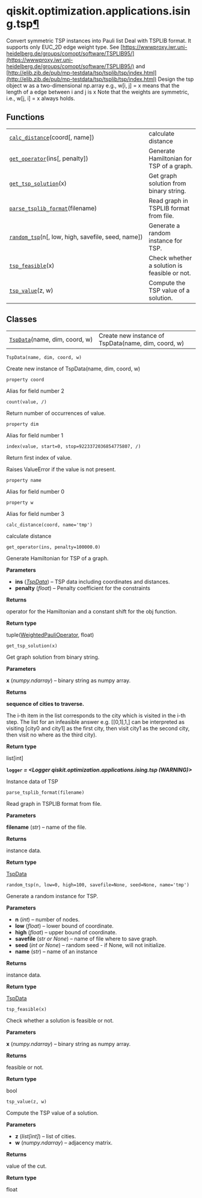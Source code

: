 <span id="qiskit-optimization-applications-ising-tsp" />

# qiskit.optimization.applications.ising.tsp[¶](#module-qiskit.optimization.applications.ising.tsp "Permalink to this headline")

Convert symmetric TSP instances into Pauli list Deal with TSPLIB format. It supports only EUC\_2D edge weight type. See [https://wwwproxy.iwr.uni-heidelberg.de/groups/comopt/software/TSPLIB95/](https://wwwproxy.iwr.uni-heidelberg.de/groups/comopt/software/TSPLIB95/) and [http://elib.zib.de/pub/mp-testdata/tsp/tsplib/tsp/index.html](http://elib.zib.de/pub/mp-testdata/tsp/tsplib/tsp/index.html) Design the tsp object w as a two-dimensional np.array e.g., w\[i, j] = x means that the length of a edge between i and j is x Note that the weights are symmetric, i.e., w\[j, i] = x always holds.

## Functions

|                                                                                                                                                                       |                                              |
| --------------------------------------------------------------------------------------------------------------------------------------------------------------------- | -------------------------------------------- |
| [`calc_distance`](#qiskit.optimization.applications.ising.tsp.calc_distance "qiskit.optimization.applications.ising.tsp.calc_distance")(coord\[, name])               | calculate distance                           |
| [`get_operator`](#qiskit.optimization.applications.ising.tsp.get_operator "qiskit.optimization.applications.ising.tsp.get_operator")(ins\[, penalty])                 | Generate Hamiltonian for TSP of a graph.     |
| [`get_tsp_solution`](#qiskit.optimization.applications.ising.tsp.get_tsp_solution "qiskit.optimization.applications.ising.tsp.get_tsp_solution")(x)                   | Get graph solution from binary string.       |
| [`parse_tsplib_format`](#qiskit.optimization.applications.ising.tsp.parse_tsplib_format "qiskit.optimization.applications.ising.tsp.parse_tsplib_format")(filename)   | Read graph in TSPLIB format from file.       |
| [`random_tsp`](#qiskit.optimization.applications.ising.tsp.random_tsp "qiskit.optimization.applications.ising.tsp.random_tsp")(n\[, low, high, savefile, seed, name]) | Generate a random instance for TSP.          |
| [`tsp_feasible`](#qiskit.optimization.applications.ising.tsp.tsp_feasible "qiskit.optimization.applications.ising.tsp.tsp_feasible")(x)                               | Check whether a solution is feasible or not. |
| [`tsp_value`](#qiskit.optimization.applications.ising.tsp.tsp_value "qiskit.optimization.applications.ising.tsp.tsp_value")(z, w)                                     | Compute the TSP value of a solution.         |

## Classes

|                                                                                                                                            |                                                     |
| ------------------------------------------------------------------------------------------------------------------------------------------ | --------------------------------------------------- |
| [`TspData`](#qiskit.optimization.applications.ising.tsp.TspData "qiskit.optimization.applications.ising.tsp.TspData")(name, dim, coord, w) | Create new instance of TspData(name, dim, coord, w) |

<span id="undefined" />

`TspData(name, dim, coord, w)`

Create new instance of TspData(name, dim, coord, w)

<span id="undefined" />

`property coord`

Alias for field number 2

<span id="undefined" />

`count(value, /)`

Return number of occurrences of value.

<span id="undefined" />

`property dim`

Alias for field number 1

<span id="undefined" />

`index(value, start=0, stop=9223372036854775807, /)`

Return first index of value.

Raises ValueError if the value is not present.

<span id="undefined" />

`property name`

Alias for field number 0

<span id="undefined" />

`property w`

Alias for field number 3

<span id="undefined" />

`calc_distance(coord, name='tmp')`

calculate distance

<span id="undefined" />

`get_operator(ins, penalty=100000.0)`

Generate Hamiltonian for TSP of a graph.

**Parameters**

*   **ins** ([*TspData*](#qiskit.optimization.applications.ising.tsp.TspData "qiskit.optimization.applications.ising.tsp.TspData")) – TSP data including coordinates and distances.
*   **penalty** (*float*) – Penalty coefficient for the constraints

**Returns**

operator for the Hamiltonian and a constant shift for the obj function.

**Return type**

tuple([WeightedPauliOperator](qiskit.aqua.operators.legacy.WeightedPauliOperator#qiskit.aqua.operators.legacy.WeightedPauliOperator "qiskit.aqua.operators.legacy.WeightedPauliOperator"), float)

<span id="undefined" />

`get_tsp_solution(x)`

Get graph solution from binary string.

**Parameters**

**x** (*numpy.ndarray*) – binary string as numpy array.

**Returns**

**sequence of cities to traverse.**

The i-th item in the list corresponds to the city which is visited in the i-th step. The list for an infeasible answer e.g. \[\[0,1],1,] can be interpreted as visiting \[city0 and city1] as the first city, then visit city1 as the second city, then visit no where as the third city).

**Return type**

list\[int]

**`logger` *= \<Logger qiskit.optimization.applications.ising.tsp (WARNING)>***

Instance data of TSP

<span id="undefined" />

`parse_tsplib_format(filename)`

Read graph in TSPLIB format from file.

**Parameters**

**filename** (*str*) – name of the file.

**Returns**

instance data.

**Return type**

[TspData](#qiskit.optimization.applications.ising.tsp.TspData "qiskit.optimization.applications.ising.tsp.TspData")

<span id="undefined" />

`random_tsp(n, low=0, high=100, savefile=None, seed=None, name='tmp')`

Generate a random instance for TSP.

**Parameters**

*   **n** (*int*) – number of nodes.
*   **low** (*float*) – lower bound of coordinate.
*   **high** (*float*) – upper bound of coordinate.
*   **savefile** (*str or None*) – name of file where to save graph.
*   **seed** (*int or None*) – random seed - if None, will not initialize.
*   **name** (*str*) – name of an instance

**Returns**

instance data.

**Return type**

[TspData](#qiskit.optimization.applications.ising.tsp.TspData "qiskit.optimization.applications.ising.tsp.TspData")

<span id="undefined" />

`tsp_feasible(x)`

Check whether a solution is feasible or not.

**Parameters**

**x** (*numpy.ndarray*) – binary string as numpy array.

**Returns**

feasible or not.

**Return type**

bool

<span id="undefined" />

`tsp_value(z, w)`

Compute the TSP value of a solution.

**Parameters**

*   **z** (*list\[int]*) – list of cities.
*   **w** (*numpy.ndarray*) – adjacency matrix.

**Returns**

value of the cut.

**Return type**

float
